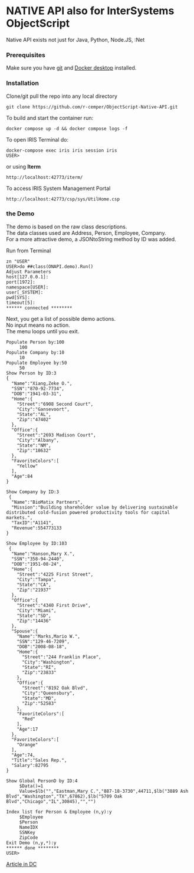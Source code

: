 # NATIVE API also for InterSystems ObjectScript    
Native API exists not just for Java, Python, Node.JS, :Net  
### Prerequisites
Make sure you have [git](https://git-scm.com/book/en/v2/Getting-Started-Installing-Git) and
[Docker desktop](https://www.docker.com/products/docker-desktop) installed.
### Installation
Clone/git pull the repo into any local directory
```
git clone https://github.com/r-cemper/ObjectScript-Native-API.git
```
To build and start the container run:
```
docker compose up -d && docker compose logs -f
```
To open IRIS Terminal do:
```
docker-compose exec iris iris session iris
USER>
```
or using **Iterm**
```
http://localhost:42773/iterm/
```
To access IRIS System Management Portal
```
http://localhost:42773/csp/sys/UtilHome.csp
```
### the Demo
The demo is based on the raw class descriptions.  
The data classes used are Address, Person, Employee, Company.  
For a more attractive demo, a JSONtoString method by ID was added.  

Run from Terminal  
~~~
zn "USER"
USER>do ##class(ONAPI.demo).Run()
Adjust Parameters
host[127.0.0.1]:
port[1972]:
namespace[USER]:
user[_SYSTEM]:
pwd[SYS]:
timeout[5]:
****** connected ********
~~~
Next, you get a list of possible demo actions.  
No input means no action.  
The menu loops until you exit.
~~~  
Populate Person by:100
     100
Populate Company by:10
     10
Populate Employee by:50
     50
Show Person by ID:3
{
  "Name":"Xiang,Zeke O.",
  "SSN":"870-92-7734",
  "DOB":"1941-03-31",
  "Home":{
    "Street":"6908 Second Court",
    "City":"Gansevoort",
    "State":"AL",
    "Zip":"47402"
  },
  "Office":{
    "Street":"2693 Madison Court",
    "City":"Albany",
    "State":"NM",
    "Zip":"18632"
  },
  "FavoriteColors":[
    "Yellow"
  ],
  "Age":84
}

Show Company by ID:3
 {
  "Name":"BioMatix Partners",
  "Mission":"Building shareholder value by delivering sustainable distributed cold-fusion powered productivity tools for capital markets.",
  "TaxID":"A1141",
  "Revenue":554773133
}

Show Employee by ID:103
 {
  "Name":"Hanson,Mary X.",
  "SSN":"358-94-2440",
  "DOB":"1951-08-24",
  "Home":{
    "Street":"4225 First Street",
    "City":"Tampa",
    "State":"CA",
    "Zip":"21937"
  },
  "Office":{
    "Street":"4340 First Drive",
    "City":"Miami",
    "State":"SD",
    "Zip":"14436"
  },
  "Spouse":{
    "Name":"Marks,Mario W.",
    "SSN":"129-46-7209",
    "DOB":"2008-08-18",
    "Home":{
      "Street":"244 Franklin Place",
      "City":"Washington",
      "State":"RI",
      "Zip":"23833"
    },
    "Office":{
      "Street":"8192 Oak Blvd",
      "City":"Queensbury",
      "State":"MD",
      "Zip":"52583"
    },
    "FavoriteColors":[
      "Red"
    ],
    "Age":17
  },
  "FavoriteColors":[
    "Orange"
  ],
  "Age":74,
  "Title":"Sales Rep.",
  "Salary":82795
}

Show Global PersonD by ID:4
     $Data()=1
     Value=$lb("","Eastman,Mary C.","887-18-3730",44711,$lb("3889 Ash Blvd","Washington","TX",67862),$lb("5709 Oak Blvd","Chicago","IL",30845),"","")

Index list for Person & Employee (n,y):y
     $Employee
     $Person
     NameIDX
     SSNKey
     ZipCode
Exit Demo (n,y,*):y
****** done ********
USER>
~~~

[Article in DC](https://community.intersystems.com/post/iris-native-api-objectscript)
